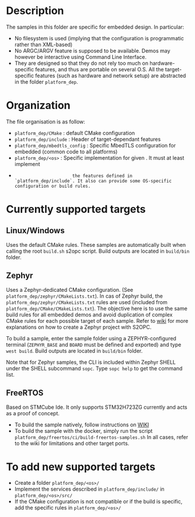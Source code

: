# Description
The samples in this folder are specific for embedded design. In particular:
- No filesystem is used (implying that the configuration is programmatic rather than XML-based)
- No ARGC/ARGV feature is supposed to be available. Demos may however be interactive using Command Line Interface.
- They are designed so that they do not rely too much on hardware-specific features, and thus are portable on several O.S. All the target-specific features (such as hardware and network setup) are abstracted in the folder `platform_dep`.

# Organization
The file organisation is as follow:
- `platform_dep/CMake`      : default CMake configuration
- `platform_dep/include`    : Header of target-dependant features
- `platform_dep/mbedtls_config` : Specific MbedTLS configuration for embedded (common code to all platforms)
- `platform_dep/<os>`       : Specific implementation for given <platform>. It must at least implement
-                           the features defined in `platform_dep/include`. It also can provide some OS-specific configuration or build rules.

# Currently supported targets
## Linux/Windows
Uses the default CMake rules. These samples are automatically built when calling the root `build.sh` s2opc script.
Build outputs are located in `build/bin` folder.

## Zephyr
Uses a Zephyr-dedicated CMake configuration. (See `platform_dep/zephyr/CMakeLists.txt`).
In cas of Zephyr build, the `platform_dep/zephyr/CMakeLists.txt` rules are used (included from `platform_dep/CMake/CMakeLists.txt`). The objective here is to use the same build rules for all embedded demos and avoid duplication of complex CMake rules for each possible target of each sample. Refer to [wiki](https://gitlab.com/systerel/S2OPC/-/wikis/compilation/Zephyr-compilation) for more explanations on how to create a Zephyr project with S2OPC.

To build a sample, enter the sample folder using a ZEPHYR-configured terminal (`ZEPHYR_BASE` and `BOARD` must be defined and exported) and type `west build`.
Build outputs are located in `build/bin` folder.

Note that for Zephyr samples, the CLI is included within Zephyr SHELL under the SHELL subcommand `sopc`. Type `sopc help` to get the command list.

## FreeRTOS
Based on STMCube Ide. It only supports STM32H723ZG currently and acts as a proof of concept.
- To build the sample natively, follow instructions on [WIKI](https://gitlab.com/systerel/S2OPC/-/wikis/compilation/FreeRTOS-compilation)
- To build the sample with the docker, simply run the script `platform_dep/freertos/ci/build-freertos-samples.sh`
In all cases, refer to the wiki for limitations and other target ports.

# To add new supported targets
- Create a folder `platform_dep/<os>/`
- Implement the services described in `platform_dep/include/` in  `platform_dep/<os>/src/`
- If the CMake configuration is not compatible or if the build is specific, add the specific rules in `platform_dep/<os>/`
